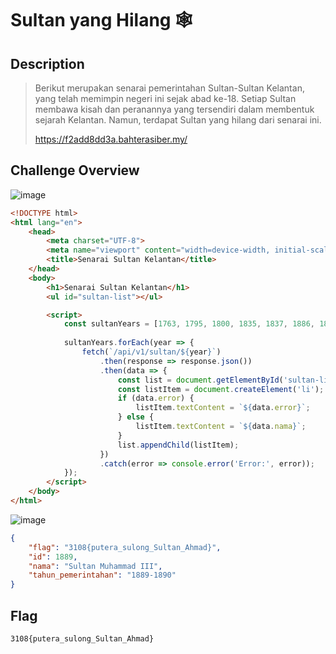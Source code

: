# Sultan yang Hilang 🕸️
## Description
> Berikut merupakan senarai pemerintahan Sultan-Sultan Kelantan, yang telah memimpin negeri ini sejak abad ke-18. Setiap Sultan membawa kisah dan peranannya yang tersendiri dalam membentuk sejarah Kelantan. Namun, terdapat Sultan yang hilang dari senarai ini.
>
> https://f2add8dd3a.bahterasiber.my/

## Challenge Overview
![image](https://github.com/user-attachments/assets/47454b61-995c-4a3a-9d24-5cc8663369b0)
```html
<!DOCTYPE html>
<html lang="en">
    <head>
        <meta charset="UTF-8">
        <meta name="viewport" content="width=device-width, initial-scale=1.0">
        <title>Senarai Sultan Kelantan</title>
    </head>
    <body>
        <h1>Senarai Sultan Kelantan</h1>
        <ul id="sultan-list"></ul>

        <script>
            const sultanYears = [1763, 1795, 1800, 1835, 1837, 1886, 1890, 1899, 1920, 1944, 1960, 1979, 2010];
            
            sultanYears.forEach(year => {
                fetch(`/api/v1/sultan/${year}`)
                    .then(response => response.json())
                    .then(data => {
                        const list = document.getElementById('sultan-list');
                        const listItem = document.createElement('li');
                        if (data.error) {
                            listItem.textContent = `${data.error}`;
                        } else {
                            listItem.textContent = `${data.nama}`;
                        }
                        list.appendChild(listItem);
                    })
                    .catch(error => console.error('Error:', error));
            });
        </script>
    </body>
</html>
```
![image](https://github.com/user-attachments/assets/7a88a20c-cc28-449d-8656-08e7ee113458)

```json
{
    "flag": "3108{putera_sulong_Sultan_Ahmad}",
    "id": 1889,
    "nama": "Sultan Muhammad III",
    "tahun_pemerintahan": "1889-1890"
}
```

## Flag
```
3108{putera_sulong_Sultan_Ahmad}
```
